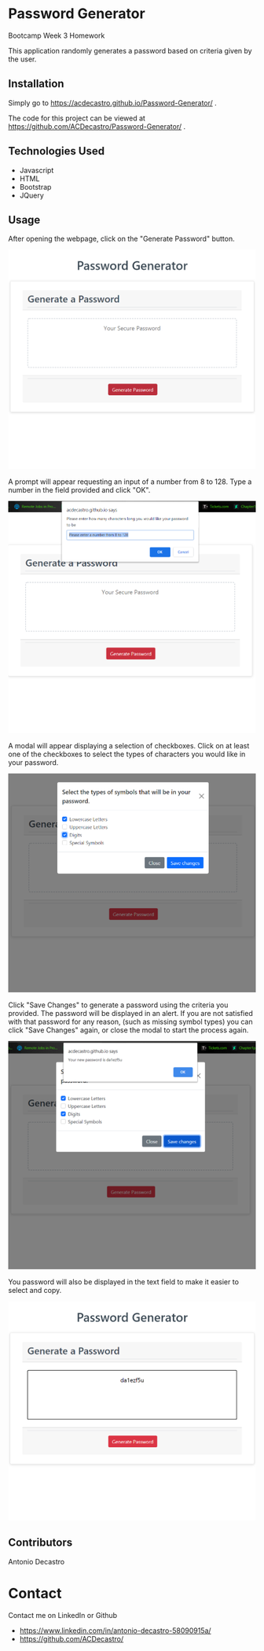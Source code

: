 # Password Generator
Bootcamp Week 3 Homework

This application randomly generates a password based on criteria given by the user.

## Installation
Simply go to https://acdecastro.github.io/Password-Generator/ .

The code for this project can be viewed at https://github.com/ACDecastro/Password-Generator/ .

## Technologies Used
- Javascript
- HTML
- Bootstrap
- JQuery

## Usage
After opening the webpage, click on the "Generate Password" button.

![Start](./Images/image1.png)

A prompt will appear requesting an input of a number from 8 to 128. Type a number in the field provided and click "OK".

![number](./Images/image2.png)

A modal will appear displaying a selection of checkboxes. Click on at least one of the checkboxes to select the types of characters you would like in your password.

![Symbols](./Images/image3.png)

Click "Save Changes" to generate a password using the criteria you provided. The password will be displayed in an alert. If you are not satisfied with that password for any reason, (such as missing symbol types) you can click "Save Changes" again, or close the modal to start the process again.

![Password](./Images/image4.png)

You password will also be displayed in the text field to make it easier to select and copy.

![PasswordTextbox](./Images/image5.png)

## Contributors
Antonio Decastro

# Contact
Contact me on LinkedIn or Github
- https://www.linkedin.com/in/antonio-decastro-58090915a/
- https://github.com/ACDecastro/